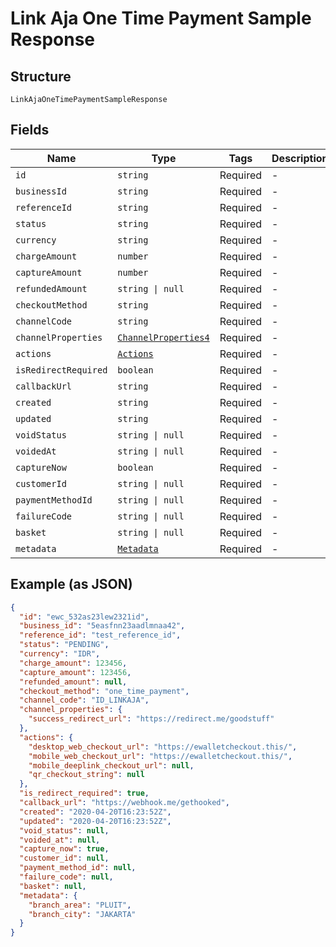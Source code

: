 
# Link Aja One Time Payment Sample Response

## Structure

`LinkAjaOneTimePaymentSampleResponse`

## Fields

| Name | Type | Tags | Description |
|  --- | --- | --- | --- |
| `id` | `string` | Required | - |
| `businessId` | `string` | Required | - |
| `referenceId` | `string` | Required | - |
| `status` | `string` | Required | - |
| `currency` | `string` | Required | - |
| `chargeAmount` | `number` | Required | - |
| `captureAmount` | `number` | Required | - |
| `refundedAmount` | `string \| null` | Required | - |
| `checkoutMethod` | `string` | Required | - |
| `channelCode` | `string` | Required | - |
| `channelProperties` | [`ChannelProperties4`](/doc/models/channel-properties-4.md) | Required | - |
| `actions` | [`Actions`](/doc/models/actions.md) | Required | - |
| `isRedirectRequired` | `boolean` | Required | - |
| `callbackUrl` | `string` | Required | - |
| `created` | `string` | Required | - |
| `updated` | `string` | Required | - |
| `voidStatus` | `string \| null` | Required | - |
| `voidedAt` | `string \| null` | Required | - |
| `captureNow` | `boolean` | Required | - |
| `customerId` | `string \| null` | Required | - |
| `paymentMethodId` | `string \| null` | Required | - |
| `failureCode` | `string \| null` | Required | - |
| `basket` | `string \| null` | Required | - |
| `metadata` | [`Metadata`](/doc/models/metadata.md) | Required | - |

## Example (as JSON)

```json
{
  "id": "ewc_532as23lew2321id",
  "business_id": "5easfnn23aadlmnaa42",
  "reference_id": "test_reference_id",
  "status": "PENDING",
  "currency": "IDR",
  "charge_amount": 123456,
  "capture_amount": 123456,
  "refunded_amount": null,
  "checkout_method": "one_time_payment",
  "channel_code": "ID_LINKAJA",
  "channel_properties": {
    "success_redirect_url": "https://redirect.me/goodstuff"
  },
  "actions": {
    "desktop_web_checkout_url": "https://ewalletcheckout.this/",
    "mobile_web_checkout_url": "https://ewalletcheckout.this/",
    "mobile_deeplink_checkout_url": null,
    "qr_checkout_string": null
  },
  "is_redirect_required": true,
  "callback_url": "https://webhook.me/gethooked",
  "created": "2020-04-20T16:23:52Z",
  "updated": "2020-04-20T16:23:52Z",
  "void_status": null,
  "voided_at": null,
  "capture_now": true,
  "customer_id": null,
  "payment_method_id": null,
  "failure_code": null,
  "basket": null,
  "metadata": {
    "branch_area": "PLUIT",
    "branch_city": "JAKARTA"
  }
}
```


